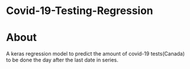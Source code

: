 # Covid-19-Testing-Regression

# About
A keras regression model to predict the amount of covid-19 tests(Canada) to be done the day after the last date in series.

